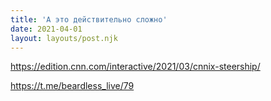 ```yaml
---
title: 'А это действительно сложно'
date: 2021-04-01
layout: layouts/post.njk
---
```


https://edition.cnn.com/interactive/2021/03/cnnix-steership/


https://t.me/beardless_live/79